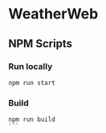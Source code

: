 # WeatherWeb

## NPM Scripts

### Run locally

```console
npm run start

```

### Build

````console
npm run build
```
